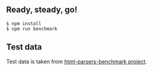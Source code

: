 Ready, steady, go!
------------------
```
$ npm install
$ npm run benchmark
```

Test data
---------
Test data is taken from [html-parsers-benchmark project](https://github.com/seriyps/html-parsers-benchmark).
